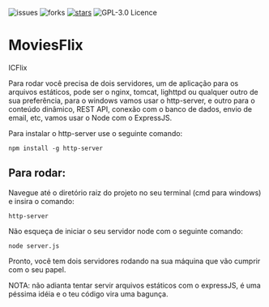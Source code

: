 ![issues](https://img.shields.io/github/issues/quindai/MoviesFlix.svg)
![forks](https://img.shields.io/github/forks/quindai/MoviesFlix.svg)
[![stars](https://img.shields.io/github/stars/quindai/MoviesFlix.svg)](https://github.com/quindai/MoviesFlix/stargazers)
![GPL-3.0 Licence](https://img.shields.io/badge/license-AGPL-blue.svg)
# MoviesFlix
ICFlix

Para rodar você precisa de dois servidores, um de aplicação para os arquivos estáticos, pode ser o nginx, tomcat, lighttpd ou qualquer outro de sua preferência, para o windows vamos usar o http-server, e outro para o conteúdo dinâmico, REST API, conexão com o banco de dados, envio de email, etc, vamos usar o Node com o ExpressJS.

Para instalar o http-server use o seguinte comando:

    npm install -g http-server

## Para rodar:

Navegue até o diretório raiz do projeto no seu terminal (cmd para windows) e insira o comando:

    http-server

Não esqueça de iniciar o seu servidor node com o seguinte comando:

    node server.js

Pronto, você tem dois servidores rodando na sua máquina que vão cumprir com o seu papel.

NOTA: não adianta tentar servir arquivos estáticos com o expressJS, é uma péssima idéia e o teu código vira uma bagunça.
